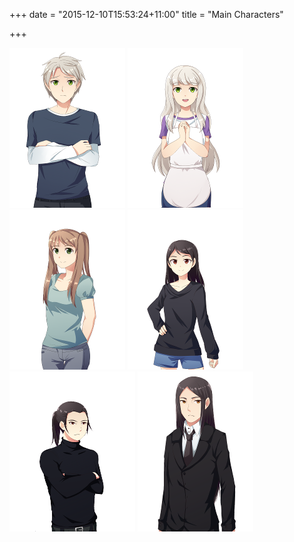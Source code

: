 +++
date = "2015-12-10T15:53:24+11:00"
title = "Main Characters"

+++

<img title="Suoh Tesla" src="/img/suoh_thumb.png" onclick="showChar('suoh');" class="char_image"/>
<img title="Sara Tesla" src="/img/sara_thumb.png" onclick="showChar('sara');" class="char_image"/>
<img title="Lucia Kaye" src="/img/lucia_thumb.png" onclick="showChar('lucia');" class="char_image"/>
<!--<img title="Cecilia Cresent" src="/img/cecilia_thumb.png" onclick="showChar('cecilia');" class="char_image"/>-->
<img title="Misa" src="/img/misa_thumb.png" onclick="showChar('misa');" class="char_image"/>
<img title="Sai" src="/img/sai_thumb.png" onclick="showChar('sai');" class="char_image"/>
<img title="Karasu" src="/img/karasu_thumb.png" onclick="showChar('karasu');" class="char_image"/>

<div id="charDisplayDiv" style="text-align:center;display:none;">
  <button type="button" onclick="toggleCharBio();" class="btn btn-default">Toggle Character Bio</button>    <br/><br/>
  <center><img title="" src="" class="char_image"/></center>
  <div class="char_desc"></div>
</div>

<link rel="stylesheet" href="/css/pgwmodal.min.css">
<script src="/js/pgwmodal.min.js" type="text/javascript" charset="utf-8" async defer></script>
<script src="/js/chars.js" type="text/javascript" charset="utf-8" async defer></script>